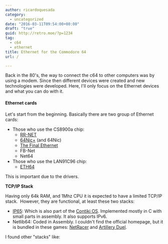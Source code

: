 ```yaml
---
author: ricardoquesada
category:
  - uncategorized
date: "2016-03-11T09:54:00+00:00"
draft: "true"
guid: http://retro.moe/?p=1234
tag:
  - c64
  - ethernet
title: Ethernet for the Commodore 64
url: /

---
```

Back in the 80's, the way to connect the c64 to other computers was by using a modem. Since then different devices were created and new technologies were developed. Here, I'll only focus on the Ethernet devices and what you can do with it.

#### Ethernet cards

Let's start from the beginning. Basically there are two group of Ethernet cards:

- Those who use the CS8900a chip:
  - [RR-NET](http://ar.c64.org/wiki/RR-Net)
  - [64Nic+](http://www.go4retro.com/products/64nic/) (and 64Nic)
  - [The Final Ethernet](http://dunkels.com/adam/tfe/)
  - FB-Net
  - Net64
- Those who use the LAN91C96 chip:
  - [ETH64](http://www.ide64.org/eth64.html)

This is important due to the drivers.

**TCP/IP Stack**

Having only 64k RAM, and 1Mhz CPU it is expected to have a limited TCP/IP stack.  However, they are functional, at least these two stacks:

- [IP65](https://github.com/oliverschmidt/ip65): Which is also part of the [Contiki OS](https://github.com/contiki-os/contiki). Implemented mostly in C with small parts in assembly. It also supports IPv6.
- Netlib64: Coded in Assembly. I couldn't find the official homepage, but it is bundled in these games: [NetRacer](https://github.com/LeifBloomquist/NetRacerClient) and [Artillery Duel](https://github.com/LeifBloomquist/ArtilleryDuel).

I found other "stacks" like:
